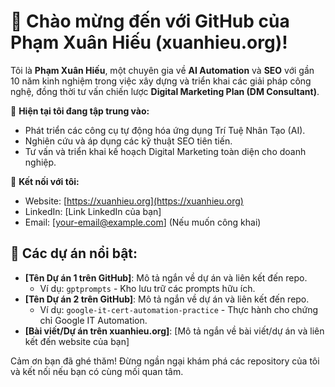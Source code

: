 # 👋 Chào mừng đến với GitHub của Phạm Xuân Hiếu (xuanhieu.org)!

Tôi là **Phạm Xuân Hiếu**, một chuyên gia về **AI Automation** và **SEO** với gần 10 năm kinh nghiệm trong việc xây dựng và triển khai các giải pháp công nghệ, đồng thời tư vấn chiến lược **Digital Marketing Plan (DM Consultant)**.

🚀 **Hiện tại tôi đang tập trung vào:**

* Phát triển các công cụ tự động hóa ứng dụng Trí Tuệ Nhân Tạo (AI).
* Nghiên cứu và áp dụng các kỹ thuật SEO tiên tiến.
* Tư vấn và triển khai kế hoạch Digital Marketing toàn diện cho doanh nghiệp.

🔗 **Kết nối với tôi:**

* Website: [https://xuanhieu.org](https://xuanhieu.org)
* LinkedIn: [Link LinkedIn của bạn]
* Email: [your-email@example.com] (Nếu muốn công khai)

## 📌 Các dự án nổi bật:

* **[Tên Dự án 1 trên GitHub]**: Mô tả ngắn về dự án và liên kết đến repo.
    * Ví dụ: `gptprompts` - Kho lưu trữ các prompts hữu ích.
* **[Tên Dự án 2 trên GitHub]**: Mô tả ngắn về dự án và liên kết đến repo.
    * Ví dụ: `google-it-cert-automation-practice` - Thực hành cho chứng chỉ Google IT Automation.
* **[Bài viết/Dự án trên xuanhieu.org]**: [Mô tả ngắn về bài viết/dự án và liên kết đến website của bạn]

Cảm ơn bạn đã ghé thăm! Đừng ngần ngại khám phá các repository của tôi và kết nối nếu bạn có cùng mối quan tâm.
